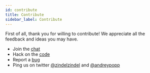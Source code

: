 ```yaml
---
id: contribute
title: Contribute
sidebar_label: Contribute
---
```


First of all, thank you for willing to contribute! We appreciate all the
feedback and ideas you may have.

- Join the [chat](https://discord.gg/4HVCjDh)
- Hack on the [code](https://github.com/fastpack/fastpack)
- Report a [bug](https://github.com/fastpack/fastpack/issues)
- Ping us on twitter [@zindelzindel](https://twitter.com/zindelzindel) and [@andreypopp](https://twitter.com/andreypopp)

